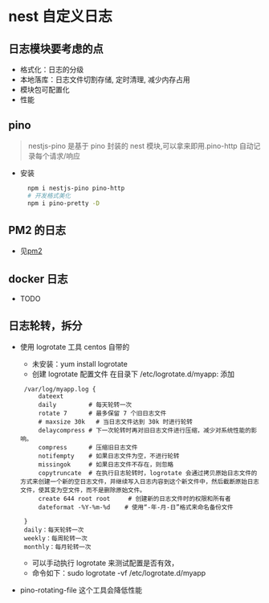 # nest 自定义日志

## 日志模块要考虑的点
  - 格式化：日志的分级
  - 本地落库：日志文件切割存储, 定时清理, 减少内存占用
  - 模块包可配置化
  - 性能
  
## pino
> nestjs-pino 是基于 pino 封装的 nest 模块,可以拿来即用.pino-http 自动记录每个请求/响应
* 安装
  ```bash
    npm i nestjs-pino pino-http
    # 开发格式美化
    npm i pino-pretty -D
  ```

## PM2 的日志
  - 见[pm2](./pm2/pm2.md)

## docker 日志
  - TODO
  
## 日志轮转，拆分
* 使用 logrotate 工具 centos 自带的
  - 未安装：yum install logrotate  
  - 创建 logrotate 配置文件 在目录下 /etc/logrotate.d/myapp: 添加
   ```
    /var/log/myapp.log {
        dateext
        daily         # 每天轮转一次
        rotate 7      # 最多保留 7 个旧日志文件
        # maxsize 30k   # 当日志文件达到 30k 时进行轮转
        delaycompress # 下一次轮转时再对旧日志文件进行压缩，减少对系统性能的影响。
        compress      # 压缩旧日志文件
        notifempty    # 如果日志文件为空，不进行轮转
        missingok     # 如果日志文件不存在，则忽略
        copytruncate  # 在执行日志轮转时，logrotate 会通过拷贝原始日志文件的方式来创建一个新的空日志文件，并继续写入日志内容到这个新文件中，然后截断原始日志文件，使其变为空文件，而不是删除原始文件。
        create 644 root root     # 创建新的日志文件时的权限和所有者
        dateformat -%Y-%m-%d    # 使用“-年-月-日”格式来命名备份文件
         
    }
    daily：每天轮转一次
    weekly：每周轮转一次
    monthly：每月轮转一次
   ```
  - 可以手动执行 logrotate 来测试配置是否有效，
  - 命令如下：sudo logrotate -vf /etc/logrotate.d/myapp

* pino-rotating-file 这个工具会降低性能